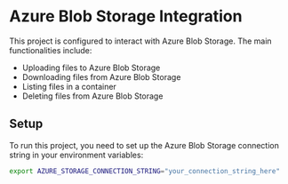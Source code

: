 # Azure Blob Storage Integration

This project is configured to interact with Azure Blob Storage. The main functionalities include:

- Uploading files to Azure Blob Storage
- Downloading files from Azure Blob Storage
- Listing files in a container
- Deleting files from Azure Blob Storage

## Setup

To run this project, you need to set up the Azure Blob Storage connection string in your environment variables:

```bash
export AZURE_STORAGE_CONNECTION_STRING="your_connection_string_here"
